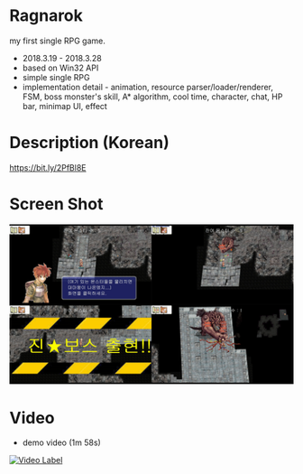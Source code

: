 # Ragnarok
my first single RPG game.  

- 2018.3.19 - 2018.3.28
- based on Win32 API
- simple single RPG
- implementation detail - animation, resource parser/loader/renderer, FSM, boss monster's skill, A* algorithm, cool time, character, chat, HP bar, minimap UI, effect

# Description (Korean)
https://bit.ly/2PfBl8E

# Screen Shot
![Screenshot1](https://github.com/oneofthezombies/Ragnarok/blob/master/Images/ragnarok_screenshot.png)

# Video
- demo video (1m 58s)  

[![Video Label](http://img.youtube.com/vi/swys-TtQCl0/0.jpg)](https://youtu.be/swys-TtQCl0)
